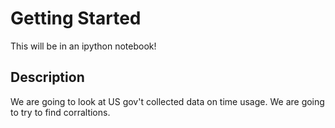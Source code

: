 # Getting Started
This will be in an ipython notebook!  
## Description
We are going to look at US gov't collected data on time usage.  We are going to try to find corraltions.
